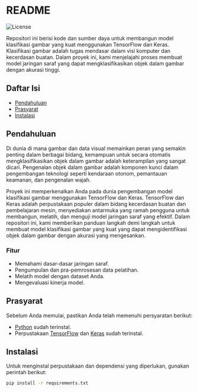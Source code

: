 # README

![License](https://img.shields.io/badge/license-MIT-blue.svg)

Repositori ini berisi kode dan sumber daya untuk membangun model klasifikasi gambar yang kuat menggunakan TensorFlow dan Keras. Klasifikasi gambar adalah tugas mendasar dalam visi komputer dan kecerdasan buatan. Dalam proyek ini, kami menjelajahi proses membuat model jaringan saraf yang dapat mengklasifikasikan objek dalam gambar dengan akurasi tinggi.

## Daftar Isi

- [Pendahuluan](#pendahuluan)
- [Prasyarat](#prasyarat)
- [Instalasi](#instalasi)


## Pendahuluan

Di dunia di mana gambar dan data visual memainkan peran yang semakin penting dalam berbagai bidang, kemampuan untuk secara otomatis mengklasifikasikan objek dalam gambar adalah keterampilan yang sangat dicari. Pengenalan objek dalam gambar adalah komponen kunci dalam pengembangan teknologi seperti kendaraan otonom, pemantauan keamanan, dan pengenalan wajah.

Proyek ini memperkenalkan Anda pada dunia pengembangan model klasifikasi gambar menggunakan TensorFlow dan Keras. TensorFlow dan Keras adalah perpustakaan populer dalam bidang kecerdasan buatan dan pembelajaran mesin, menyediakan antarmuka yang ramah pengguna untuk membangun, melatih, dan menguji model jaringan saraf yang efektif. Dalam repositori ini, kami memberikan panduan langkah demi langkah untuk membuat model klasifikasi gambar yang kuat yang dapat mengidentifikasi objek dalam gambar dengan akurasi yang mengesankan.

### Fitur

- Memahami dasar-dasar jaringan saraf.
- Pengumpulan dan pra-pemrosesan data pelatihan.
- Melatih model dengan dataset Anda.
- Mengevaluasi kinerja model.

## Prasyarat

Sebelum Anda memulai, pastikan Anda telah memenuhi persyaratan berikut:
- [Python](https://www.python.org/) sudah terinstal.
- Perpustakaan [TensorFlow](https://www.tensorflow.org/) dan [Keras](https://keras.io/) sudah terinstal.

## Instalasi

Untuk menginstal perpustakaan dan dependensi yang diperlukan, gunakan perintah berikut:

```bash
pip install -r requirements.txt
